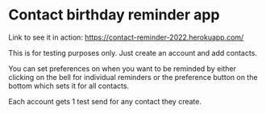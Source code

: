 # Contact birthday reminder app
Link to see it in action: https://contact-reminder-2022.herokuapp.com/

This is for testing purposes only.
Just create an account and add contacts.

You can set preferences on when you want to be reminded by either clicking on the bell for individual reminders or the preference button on the bottom which sets it for all contacts. 

Each account gets 1 test send for any contact they create. 
